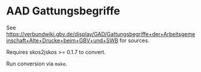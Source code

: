 # AAD Gattungsbegriffe

See <https://verbundwiki.gbv.de/display/GAD/Gattungsbegriffe+der+Arbeitsgemeinschaft+Alte+Drucke+beim+GBV+und+SWB> for sources.

Requires skos2jskos >= 0.1.7 to convert.

Run conversion via `make`.
